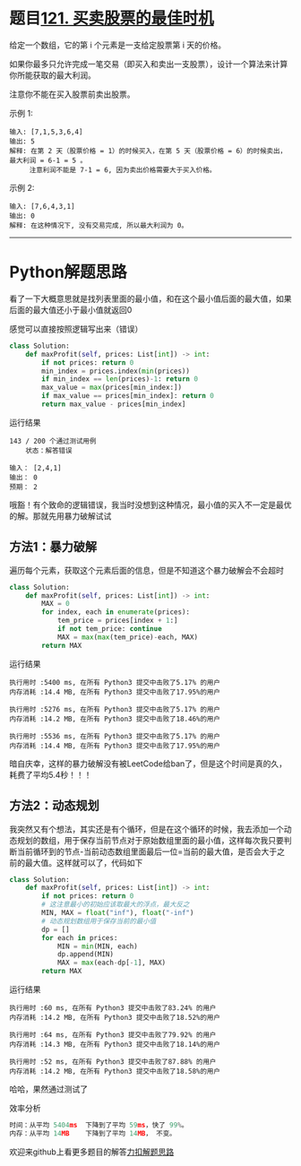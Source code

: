 # 题目[121. 买卖股票的最佳时机](https://leetcode-cn.com/problems/best-time-to-buy-and-sell-stock/)

给定一个数组，它的第 i 个元素是一支给定股票第 i 天的价格。

如果你最多只允许完成一笔交易（即买入和卖出一支股票），设计一个算法来计算你所能获取的最大利润。

注意你不能在买入股票前卖出股票。

示例 1:

```
输入: [7,1,5,3,6,4]
输出: 5
解释: 在第 2 天（股票价格 = 1）的时候买入，在第 5 天（股票价格 = 6）的时候卖出，最大利润 = 6-1 = 5 。
     注意利润不能是 7-1 = 6, 因为卖出价格需要大于买入价格。
```

示例 2:

```
输入: [7,6,4,3,1]
输出: 0
解释: 在这种情况下, 没有交易完成, 所以最大利润为 0。
```



*****

# Python解题思路

看了一下大概意思就是找列表里面的最小值，和在这个最小值后面的最大值，如果后面的最大值还小于最小值就返回0

感觉可以直接按照逻辑写出来（错误）

```python
class Solution:
    def maxProfit(self, prices: List[int]) -> int:
        if not prices: return 0
        min_index = prices.index(min(prices))
        if min_index == len(prices)-1: return 0
        max_value = max(prices[min_index:])
        if max_value == prices[min_index]: return 0
        return max_value - prices[min_index]
```

运行结果

```
143 / 200 个通过测试用例
	状态：解答错误
	
输入： [2,4,1]
输出： 0
预期： 2
```

哦豁！有个致命的逻辑错误，我当时没想到这种情况，最小值的买入不一定是最优的解。那就先用暴力破解试试

## 方法1：暴力破解

遍历每个元素，获取这个元素后面的信息，但是不知道这个暴力破解会不会超时

```python
class Solution:
    def maxProfit(self, prices: List[int]) -> int:
        MAX = 0
        for index, each in enumerate(prices):
            tem_price = prices[index + 1:]
            if not tem_price: continue
            MAX = max(max(tem_price)-each, MAX)
        return MAX
```

运行结果

```
执行用时 :5400 ms, 在所有 Python3 提交中击败了5.17% 的用户
内存消耗 :14.4 MB, 在所有 Python3 提交中击败了17.95%的用户

执行用时 :5276 ms, 在所有 Python3 提交中击败了5.17% 的用户
内存消耗 :14.2 MB, 在所有 Python3 提交中击败了18.46%的用户

执行用时 :5536 ms, 在所有 Python3 提交中击败了5.17% 的用户
内存消耗 :14.4 MB, 在所有 Python3 提交中击败了17.95%的用户
```

暗自庆幸，这样的暴力破解没有被LeetCode给ban了，但是这个时间是真的久，耗费了平均5.4秒！！！

## 方法2：动态规划

我突然又有个想法，其实还是有个循环，但是在这个循环的时候，我去添加一个动态规划的数组，用于保存当前节点对于原始数组里面的最小值，这样每次我只要判断当前循环到的节点-当前动态数组里面最后一位=当前的最大值，是否会大于之前的最大值。这样就可以了，代码如下

```python
class Solution:
    def maxProfit(self, prices: List[int]) -> int:
        if not prices: return 0
        # 这注意最小的初始应该取最大的浮点，最大反之
        MIN, MAX = float("inf"), float("-inf")
        # 动态规划数组用于保存当前的最小值
        dp = []
        for each in prices:
            MIN = min(MIN, each)
            dp.append(MIN)
            MAX = max(each-dp[-1], MAX)
        return MAX
```

运行结果

```
执行用时 :60 ms, 在所有 Python3 提交中击败了83.24% 的用户
内存消耗 :14.2 MB, 在所有 Python3 提交中击败了18.52%的用户

执行用时 :64 ms, 在所有 Python3 提交中击败了79.92% 的用户
内存消耗 :14.3 MB, 在所有 Python3 提交中击败了18.14%的用户

执行用时 :52 ms, 在所有 Python3 提交中击败了87.88% 的用户
内存消耗 :14.2 MB, 在所有 Python3 提交中击败了18.58%的用户
```

哈哈，果然通过测试了

效率分析

```python
时间：从平均 5404ms  下降到了平均 59ms，快了 99%。
内存：从平均 14MB    下降到了平均 14MB， 不变。
```

欢迎来github上看更多题目的解答[力扣解题思路](https://github.com/WRAllen/LeetCode)

  